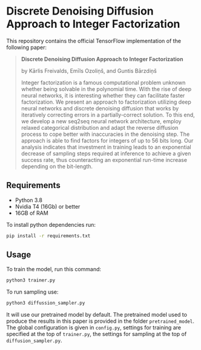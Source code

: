 # Discrete Denoising Diffusion Approach to Integer Factorization

This repository contains the official TensorFlow implementation of the following paper:
> **Discrete Denoising Diffusion Approach to Integer Factorization**
>
> by Kārlis Freivalds, Emīls Ozoliņš, and Guntis Bārzdiņš
> 
> Integer factorization is a famous computational problem unknown whether being solvable in the polynomial time. With the rise of deep neural networks, it is interesting whether they can facilitate faster factorization. We present an approach to factorization utilizing deep neural networks and discrete denoising diffusion that works by iteratively correcting errors in a partially-correct solution. To this end, we develop a new seq2seq neural network architecture, employ relaxed categorical distribution and adapt the reverse diffusion process to cope better with inaccuracies in the denoising step. The approach is able to find factors for integers of up to 56 bits long. Our analysis indicates that investment in training leads to an exponential decrease of sampling steps required at inference to achieve a given success rate, thus counteracting an exponential run-time increase depending on the bit-length. 
>
> 

## Requirements

* Python 3.8
* Nvidia T4 (16Gb) or better
* 16GB of RAM

To install python dependencies run:

```sh
pip install -r requirements.txt
```

## Usage

To train the model, run this command:
```sh
python3 trainer.py
```

To run sampling use:
```sh
python3 diffussion_sampler.py
```
It will use our pretrained model by default. The pretrained model used to produce the results in 
this paper is provided in the folder `pretrained_model`. The global configuration is given in `config.py`, settings for 
training are specified at the top of `trainer.py`, the settings for sampling at the top of `diffusion_sampler.py`.   
